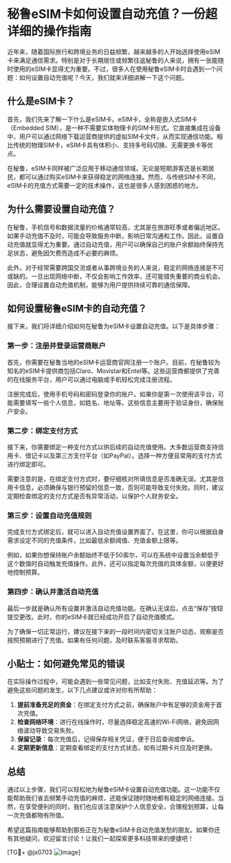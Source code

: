 # 秘鲁eSIM卡如何设置自动充值？一份超详细的操作指南

近年来，随着国际旅行和跨境业务的日益频繁，越来越多的人开始选择使用eSIM卡来满足通信需求。特别是对于长期居住或频繁往返秘鲁的人来说，拥有一张能随时使用的eSIM卡显得尤为重要。不过，很多人在使用秘鲁eSIM卡时会遇到一个问题：如何设置自动充值呢？今天，我们就来详细讲解一下这个问题。

## 什么是eSIM卡？

首先，我们先来了解一下什么是eSIM卡。eSIM卡，全称是嵌入式SIM卡（Embedded SIM），是一种不需要实体物理卡的SIM卡形式。它直接集成在设备中，用户可以通过网络下载运营商提供的虚拟SIM卡文件，从而实现通信功能。相比传统的物理SIM卡，eSIM卡具有体积小、支持多号码切换、无需更换卡等优点。

在秘鲁，eSIM卡同样被广泛应用于移动通信领域。无论是短期游客还是长期居民，都可以通过购买eSIM卡来获得稳定的网络连接。然而，与传统SIM卡不同，eSIM卡的充值方式需要一定的技术操作，这也是很多人感到困惑的地方。

## 为什么需要设置自动充值？

在秘鲁，手机信号和数据流量的价格通常较高，尤其是在旅游旺季或者偏远地区。如果手动充值不及时，可能会导致服务中断，影响日常沟通和工作。因此，设置自动充值就显得尤为重要。通过自动充值，用户可以确保自己的账户余额始终保持充足状态，避免因欠费而造成不必要的麻烦。

此外，对于经常需要跨国交流或者从事跨境业务的人来说，稳定的网络连接是不可或缺的。一旦出现网络中断，不仅会影响工作效率，还可能错失重要的商业机会。因此，合理设置自动充值机制，能够为用户提供持续可靠的通信保障。

## 如何设置秘鲁eSIM卡的自动充值？

接下来，我们将详细介绍如何在秘鲁为eSIM卡设置自动充值。以下是具体步骤：

### 第一步：注册并登录运营商账户

首先，你需要在秘鲁当地的eSIM卡运营商官网注册一个账户。目前，在秘鲁较为知名的eSIM卡提供商包括Claro、Movistar和Entel等。这些运营商都提供了完善的在线服务平台，用户可以通过电脑或手机轻松完成注册流程。

注册完成后，使用手机号码和密码登录你的账户。如果你是第一次使用该平台，可能需要填写一些个人信息，如姓名、地址等。这些信息主要用于验证身份，确保账户安全。

### 第二步：绑定支付方式

接下来，你需要绑定一种支付方式以供后续的自动充值使用。大多数运营商支持信用卡、借记卡以及第三方支付平台（如PayPal）。选择一种方便且常用的支付方式进行绑定即可。

需要注意的是，在绑定支付方式时，要仔细核对所填信息是否准确无误。尤其是信用卡信息，必须确保与银行预留的信息一致，否则可能导致支付失败。同时，建议定期检查绑定的支付方式是否有异常活动，以保护个人财务安全。

### 第三步：设置自动充值规则

完成支付方式绑定后，就可以进入自动充值设置界面了。在这里，你可以根据自身需求设定不同的充值条件，比如最低余额阈值、充值金额上限等。

例如，如果你想保持账户余额始终不低于50索尔，可以在系统中设置当余额低于这个数值时自动触发充值操作。此外，还可以指定每次充值的具体金额，以便更好地控制预算。

### 第四步：确认并激活自动充值

最后一步就是确认所有设置并激活自动充值功能。在确认无误后，点击“保存”按钮提交更改。此时，你的eSIM卡就已经成功开启了自动充值模式。

为了确保一切正常运行，建议在接下来的一段时间内密切关注账户动态，观察是否按照预期进行了充值。如果有任何问题，及时联系客服寻求帮助。

## 小贴士：如何避免常见的错误

在实际操作过程中，可能会遇到一些常见问题，比如支付失败、充值延迟等。为了避免这些问题的发生，以下几点建议或许对你有所帮助：

1. **提前准备充足的资金**：在绑定支付方式之前，确保账户中有足够的资金用于首次充值。
2. **检查网络环境**：进行在线操作时，尽量选择稳定高速的Wi-Fi网络，避免因网络波动导致交易失败。
3. **保留记录**：每次充值后，记得保存相关凭证，便于日后查询或申诉。
4. **定期更新信息**：定期查看绑定的支付方式状态，如有过期卡片应及时更换。

## 总结

通过以上步骤，我们可以轻松地为秘鲁eSIM卡设置自动充值功能。这一功能不仅能帮助我们省去频繁手动充值的麻烦，还能保证随时随地都有稳定的网络连接。当然，在享受便利的同时，我们也应该注意保护个人信息安全，合理规划预算，让每一次充值都物有所值。

希望这篇指南能够帮助到那些正在为秘鲁eSIM卡自动充值发愁的朋友。如果你还有其他疑问，欢迎留言讨论！让我们一起探索更多科技带来的便捷吧！

[TG💪+ @jx0703 ![Image](https://github.com/user-attachments/assets/dbca1d08-cadb-493c-b0ec-ad6f7a83f270)]